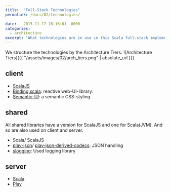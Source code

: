 ```yaml
---
title:  "Full-Stack Technologies"
permalink: /docs/02/technologies/

date:   2015-11-17 16:16:01 -0600
categories:
  - architecture
excerpt: "What technologies are in use in this Scala full-stack implementation"
---
```

We structure the technologies by the Architecture Tiers.
![Architecture Tiers]({{ "/assets/images/02/arch_tiers.png" | absolute_url }})

## client
* [ScalaJS](https://www.scala-js.org)
* [Binding.scala](https://github.com/ThoughtWorksInc/Binding.scala): reactive web-UI-library.
* [Semantic-UI](https://semantic-ui.com): a semantic CSS-styling

## shared
All shared libraries have a version for ScalaJS and one for Scala(JVM). And so are also used on client and server.
* Scala/ ScalaJS
* [play-json](https://www.playframework.com/documentation/2.6.x/ScalaJson)/ [play-json-derived-codecs](https://github.com/julienrf/play-json-derived-codecs): JSON handling 
* [slogging](https://github.com/jokade/slogging): Used logging library

## server
* [Scala](https://www.scala-lang.org)
* [Play](https://www.playframework.com)